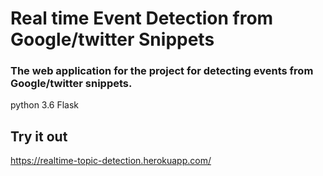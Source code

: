 # Real time Event Detection from Google/twitter Snippets

### The web application for the project for detecting events from Google/twitter snippets.
python 3.6
Flask 

## Try it out
https://realtime-topic-detection.herokuapp.com/
